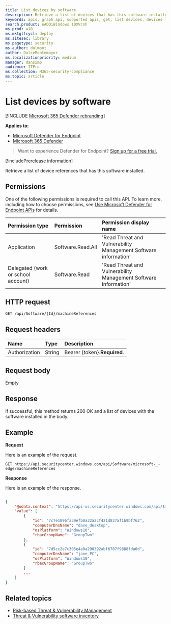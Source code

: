 ```yaml
---
title: List devices by software
description: Retrieve a list of devices that has this software installed.
keywords: apis, graph api, supported apis, get, list devices, devices list, list devices by software, mdatp tvm api
search.product: eADQiWindows 10XVcnh
ms.prod: w10
ms.mktglfcycl: deploy
ms.sitesec: library
ms.pagetype: security
ms.author: dolmont
author: DulceMontemayor
ms.localizationpriority: medium
manager: dansimp
audience: ITPro
ms.collection: M365-security-compliance 
ms.topic: article
---
```


# List devices by software

[!INCLUDE [Microsoft 365 Defender rebranding](../../includes/microsoft-defender.md)]

**Applies to:**
- [Microsoft Defender for Endpoint](https://go.microsoft.com/fwlink/p/?linkid=2146631)
- [Microsoft 365 Defender](https://go.microsoft.com/fwlink/?linkid=2118804)

> Want to experience Defender for Endpoint? [Sign up for a free trial.](https://www.microsoft.com/microsoft-365/windows/microsoft-defender-atp?ocid=docs-wdatp-exposedapis-abovefoldlink)

[!include[Prerelease information](../../includes/prerelease.md)]

Retrieve a list of device references that has this software installed.

## Permissions
One of the following permissions is required to call this API. To learn more, including how to choose permissions, see [Use Microsoft Defender for Endpoint APIs](apis-intro.md) for details.

Permission type |   Permission  |   Permission display name
:---|:---|:---
Application | Software.Read.All | 'Read Threat and Vulnerability Management Software information'
Delegated (work or school account) | Software.Read | 'Read Threat and Vulnerability Management Software information'

## HTTP request
```
GET /api/Software/{Id}/machineReferences 
```

## Request headers

| Name        | Type | Description
|:--------------|:-------|:--------------|
| Authorization | String | Bearer {token}.**Required**.

## Request body
Empty

## Response
If successful, this method returns 200 OK and a list of devices with the software installed in the body. 


## Example

**Request**

Here is an example of the request.

```
GET https://api.securitycenter.windows.com/api/Software/microsoft-_-edge/machineReferences
```

**Response**

Here is an example of the response.

```json

{
    "@odata.context": "https://api-us.securitycenter.windows.com/api/$metadata#MachineReferences",
    "value": [
        {
            "id": "7c7e1896fa39efb0a32a2cf421d837af1b9bf762",
            "computerDnsName": "dave_desktop",
            "osPlatform": "Windows10",
            "rbacGroupName": "GroupTwo"
        },
        {
            "id": "7d5cc2e7c305e4a0a290392abf6707f9888fda0d",
            "computerDnsName": "jane_PC",
            "osPlatform": "Windows10",
            "rbacGroupName": "GroupTwo"
        }
		...
	]
}
```

## Related topics
- [Risk-based Threat & Vulnerability Management](https://docs.microsoft.com/windows/security/threat-protection/microsoft-defender-atp/next-gen-threat-and-vuln-mgt)
- [Threat & Vulnerability software inventory](https://docs.microsoft.com/windows/security/threat-protection/microsoft-defender-atp/tvm-software-inventory)

